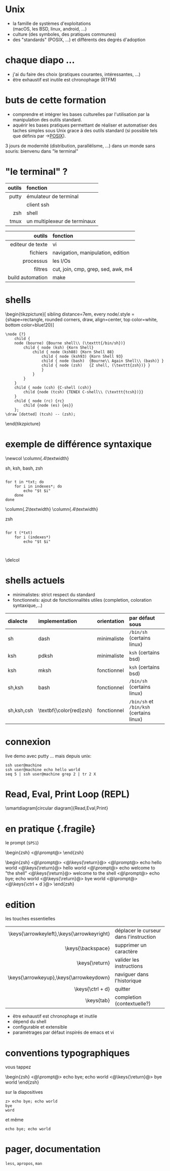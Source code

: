 # Unix

* la famille de systèmes d'exploitations\
  (macOS, les BSD, linux, android, ...)
* culture (des symboles, des pratiques communes)
* des "standards" (POSIX, ...) et différents des degrés d'adoption

# chaque diapo ...

* j'ai du faire des choix (pratiques courantes, intéressantes, ...)
* être exhaustif est inutile est chronophage (RTFM)

# buts de cette formation

* comprendre et intégrer les bases culturelles par l'utilisation
  par la manipulation des outils standard.
* aquérir les bases pratiques permettant de réaliser et automatiser
  des taches simples sous Unix grace à des outils standard
  (si possible tels que définis par
  →[POSIX](http://pubs.opengroup.org/onlinepubs/9699919799/idx/xcu.html)).

3 jours de modernité (distribution, parallèlisme, ...) dans un monde sans souris: 
bienvenu dans "le terminal"

# "le terminal" ?

|outils |fonction|
|-:|:-|
|putty               |émulateur de terminal            |
|                    |client ssh                       |
|zsh                 |shell                            |
|tmux                |un multiplexeur de terminaux     |

|outils |fonction|
|-:|:-|
|editeur de texte|vi                 |
|fichiers |navigation, manipulation, edition|
|processus|les I/Os|
|filtres|cut, join, cmp, grep, sed, awk, m4|
|build automation|make|

# shells

\begin{tikzpicture}[
    sibling distance=7em,
    every node/.style = {shape=rectangle,
        rounded corners, draw,
        align=center, top color=white, bottom color=blue!20}]

    \node {?}
        child {
        node (bourne) {Bourne shell\\ (\texttt{/bin/sh})}
            child { node (ksh) {Korn Shell}
                child { node (ksh88) {Korn Shell 88}
                    child { node (ksh93) {Korn Shell 93}
                    child { node (bash)  {Bourne\\ Again Shell\\ (bash)} }
                    child { node (zsh)   {Z shell, (\texttt{zsh})} }
                    }
                }
            }
        }
        child { node (csh) {C-shell (csh)}
            child {node (tcsh) {TENEX C-shell\\ (\texttt{tcsh})}}
        }
        child { node (rc) {rc}
            child {node (es) {es}}
        };
    \draw [dotted] (tcsh) -- (zsh);

\end{tikzpicture}

# exemple de différence syntaxique

\newcol
\column{.4\textwidth}

sh, ksh, bash, zsh

~~~{.zsh}

for t in *txt; do
    for i in indexes*; do
        echo "$t $i"
    done
done

~~~

\column{.2\textwidth}
\column{.4\textwidth}

zsh

~~~{.zsh}

for t (*txt)
    for i (indexes*)
        echo "$t $i"



~~~

\delcol

# shells actuels

* minimalistes: strict respect du standard
* fonctionnels: ajout de fonctionnalités utiles (completion, coloration syntaxique,...)

|dialecte|implementation|orientation|par défaut sous|
|:-|:-|:-|:-|
|sh|dash|minimaliste|`/bin/sh` (certains linux)|
|ksh|pdksh|minimaliste|`ksh` (certains bsd)|
|ksh|mksh|fonctionnel|`ksh` (certains bsd)|
|sh,ksh|bash|fonctionnel|`/bin/sh` (certains linux)|
|sh,ksh,csh|\textbf{\color{red}zsh}|fonctionnel|`/bin/sh` et  `/bin/ksh` (certains linux)|

# connexion

live demo avec putty ...  mais depuis unix:

    ssh user@machine
    ssh user@machine echo hello world
    seq 5 | ssh user@machine grep 2 | tr 2 X

# Read, Eval, Print Loop (REPL)

\smartdiagram[circular diagram]{Read,Eval,Print}

# en pratique {.fragile}

le prompt (`$PS1`)

\begin{zsh}
    <@\prompt@>
\end{zsh}

\begin{zsh}
    <@\prompt@> <@\keys{\return}@>
    <@\prompt@> echo hello world <@\keys{\return}@>
    hello world
    <@\prompt@> echo welcome to "the shell" <@\keys{\return}@>
    welcome to the shell
    <@\prompt@> echo bye; echo world <@\keys{\return}@>
    bye
    world
    <@\prompt@> <@\keys{\ctrl + d }@>
\end{zsh}

# edition

les touches essentielles

|||
|-:|:-|
| \keys{\arrowkeyleft},\keys{\arrowkeyright} | déplacer le curseur dans l'instruction |
| \keys{\backspace}                          | supprimer un caractère                 |
| \keys{\return}                             | valider les instructions               |
| \keys{\arrowkeyup},\keys{\arrowkeydown}    | naviguer dans l'historique             |
| \keys{\ctrl + d}                           | quitter                                |
| \keys{tab}                                 | completion (contextuelle?)             |

* être exhaustif est chronophage et inutile
* dépend du shell
* configurable et extensible
* paramètrages par défaut inspirés de emacs et vi

# conventions typographiques

vous tappez

\begin{zsh}
    <@\prompt@> echo bye; echo world <@\keys{\return}@>
    bye
    world
\end{zsh}

sur la diapositives

    z> echo bye; echo world
    bye
    word

et même

    echo bye; echo world

# pager, documentation

`less`, `apropos`, `man`

